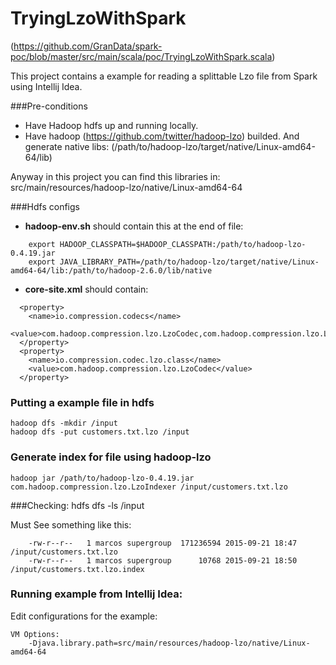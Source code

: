 TryingLzoWithSpark 
==================
(https://github.com/GranData/spark-poc/blob/master/src/main/scala/poc/TryingLzoWithSpark.scala)

This project contains a example for reading a splittable Lzo file from Spark using Intellij Idea. 


###Pre-conditions

- Have Hadoop hdfs up and running locally.
- Have hadoop (https://github.com/twitter/hadoop-lzo) builded. And generate native libs:
(/path/to/hadoop-lzo/target/native/Linux-amd64-64/lib)

Anyway in this project you can find this libraries in: 
	src/main/resources/hadoop-lzo/native/Linux-amd64-64


###Hdfs configs

- **hadoop-env.sh** should contain this at the end of file:
```
	export HADOOP_CLASSPATH=$HADOOP_CLASSPATH:/path/to/hadoop-lzo-0.4.19.jar
	export JAVA_LIBRARY_PATH=/path/to/hadoop-lzo/target/native/Linux-amd64-64/lib:/path/to/hadoop-2.6.0/lib/native
```

- **core-site.xml** should contain:
```
  <property>
    <name>io.compression.codecs</name>
    <value>com.hadoop.compression.lzo.LzoCodec,com.hadoop.compression.lzo.LzopCodec</value>
  </property>
  <property>
    <name>io.compression.codec.lzo.class</name>
    <value>com.hadoop.compression.lzo.LzoCodec</value>
  </property>
```


### Putting a example file in hdfs
	hadoop dfs -mkdir /input
	hadoop dfs -put customers.txt.lzo /input


### Generate index for file using hadoop-lzo
	hadoop jar /path/to/hadoop-lzo-0.4.19.jar com.hadoop.compression.lzo.LzoIndexer /input/customers.txt.lzo

###Checking:
	hdfs dfs -ls /input

Must See something like this:
```
	-rw-r--r--   1 marcos supergroup  171236594 2015-09-21 18:47 /input/customers.txt.lzo
	-rw-r--r--   1 marcos supergroup      10768 2015-09-21 18:50 /input/customers.txt.lzo.index
```

### Running example from Intellij Idea:

Edit configurations for the example:
```
VM Options:
	-Djava.library.path=src/main/resources/hadoop-lzo/native/Linux-amd64-64
```


